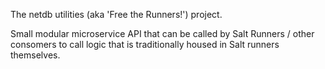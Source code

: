 The netdb utilities (aka 'Free the Runners!') project.

Small modular microservice API that can be called by Salt Runners / other consomers to call logic that is traditionally housed in Salt runners themselves.
